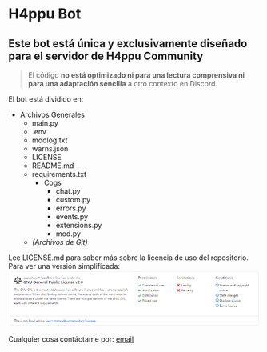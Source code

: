 # H4ppu Bot
## Este bot está única y exclusivamente diseñado para el servidor de H4ppu Community
>El código **no está optimizado ni para una lectura comprensiva ni para una adaptación sencilla** a otro contexto en Discord.

El bot está dividido en:
- Archivos Generales
	* main.py
	* .env
	* modlog.txt
	* warns.json
	* LICENSE
	* README.md
	* requirements.txt
		* Cogs
			* chat.py
			* custom.py
			* errors.py
			* events.py
			* extensions.py
			* mod.py
	* _(Archivos de Git)_

Lee LICENSE.md para saber más sobre la licencia de uso del repositorio.
Para ver una versión simplificada:
![H4ppuBot_LICENSE](https://github.com/appuchias/H4ppuBot/blob/master/H4ppuBot_LICENSE.png)

Cualquier cosa contáctame por: [email](mailto:fernandez.fer.pabloff@gmail.com)

